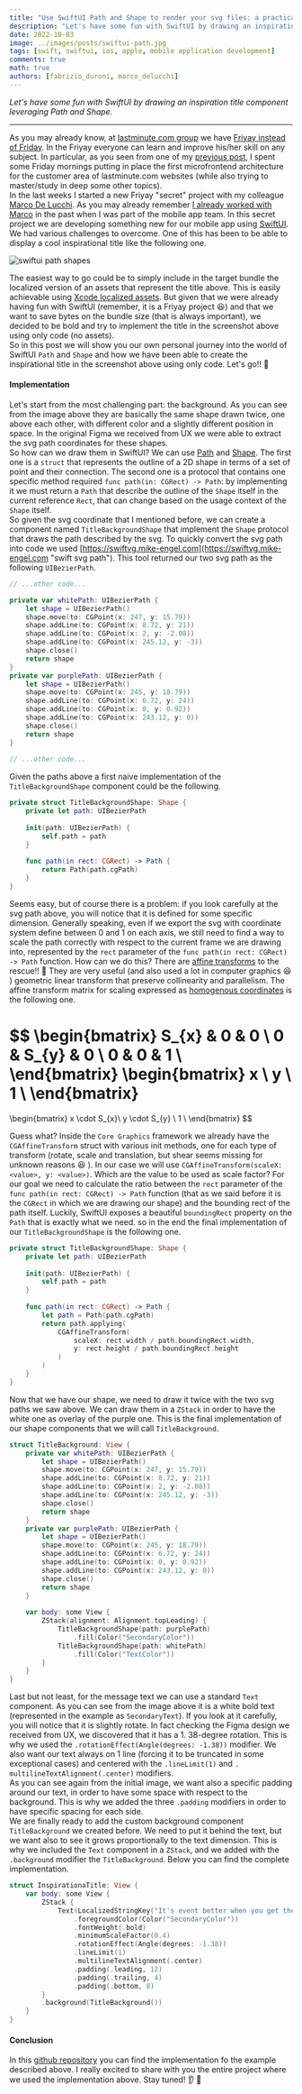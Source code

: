 ```yaml
---
title: "Use SwiftUI Path and Shape to render your svg files: a practical example"
description: "Let's have some fun with SwiftUI by drawing an inspiration title component leveraging Path and Shape."
date: 2022-10-03
image: ../images/posts/swiftui-path.jpg
tags: [swift, swiftui, ios, apple, mobile application development]
comments: true 
math: true 
authors: [fabrizio_duroni, marco_delucchi]
---
```


*Let's have some fun with SwiftUI by drawing an inspiration title component leveraging Path and Shape.*

---

As you may already know, at [lastminute.com group](https://lmgroup.lastminute.com/ "lastminute.com group") we have 
[Friyay instead of Friday](https://technology.lastminute.com/tech-learning-and-development-friyay/ "lastminute.com 
learning"). In the Friyay everyone can learn and improve his/her skill on any subject. In particular, as you seen 
from one of my [previous post](/2022/06/06/microfrontend-module-federation-dynamic-configuration/ "module 
federation"), I spent some Friday mornings putting in place the first microfrontend architecture for the customer 
area of lastminute.com websites (while also trying to master/study in deep some other topics).  
In the last weeks I started a new Friyay "secret" project with my colleague 
[Marco De Lucchi](https://www.linkedin.com/in/marcodelucchi/). As you may already remember [I already worked with 
Marco](/2020/01/18/react-native-activate-hermes/) in the past when I was part of the mobile app team. In this secret 
project we are developing something new for our mobile app 
using [SwiftUI](https://developer.apple.com/xcode/swiftui/ "swiftui"). We had various challenges to overcome. 
One of this has been to be able to display a cool inspirational title like the following one.

![swiftui path shapes](../images/posts/swiftui-path.jpg "The inspirational title we want to create")

The easiest way to go could be to simply include in the target bundle the localized version of an assets that 
represent the title above. This is easily achievable using 
[Xcode localized assets](https://developer.apple.com/documentation/xcode/localizing-assets-in-a-catalog "xcode 
localized assets"). But given that we were already having fun with SwiftUI (remember, it is a Friyay project 
:laughing:) and that we want to save bytes on the bundle size (that is always important), we decided to be bold and 
try to implement the title in the screenshot above using only code (no assets).  
So in this post we will show you our own personal journey into the world of SwiftUI `Path` and `Shape` and how we 
have been able to create the inspirational title in the screenshot above using only code. Let's go!! :rocket:

#### Implementation

Let's start from the most challenging part: the background. As you can see from the image above they are 
basically the same shape drawn twice, one above each other, with different color and a slightly different position 
in space. In the original Figma we received from UX we were able to extract the svg path coordinates for these shapes.  
So how can we draw them in SwiftUI? We can use [Path](https://developer.apple.com/documentation/swiftui/path 
"swiftui path") and [Shape](https://developer.apple.com/documentation/swiftui/shape "swiftui shape"). The first one 
is a `struct` that represents the outline of a 2D shape in terms of a set of point and their connection. The second 
one is a protocol that contains one specific method required `func path(in: CGRect) -> Path`: by implementing it we 
must return a `Path` that describe the outline of the `Shape` itself in the current reference `Rect`, that can change 
based on the usage context of the `Shape` itself.  
So given the svg coordinate that I mentioned before, we can create a component named `TitleBackgroundShape` that 
implement the `Shape` protocol that draws the path described by the svg. To quickly convert the svg path into code 
we used [https://swiftvg.mike-engel.com](https://swiftvg.mike-engel.com "swift svg path"). This tool returned our 
two svg path as the following `UIBezierPath`. 

```swift
// ...other code...

private var whitePath: UIBezierPath {
    let shape = UIBezierPath()
    shape.move(to: CGPoint(x: 247, y: 15.79))
    shape.addLine(to: CGPoint(x: 8.72, y: 21))
    shape.addLine(to: CGPoint(x: 2, y: -2.08))
    shape.addLine(to: CGPoint(x: 245.12, y: -3))
    shape.close()
    return shape
}
private var purplePath: UIBezierPath {
    let shape = UIBezierPath()
    shape.move(to: CGPoint(x: 245, y: 18.79))
    shape.addLine(to: CGPoint(x: 6.72, y: 24))
    shape.addLine(to: CGPoint(x: 0, y: 0.92))
    shape.addLine(to: CGPoint(x: 243.12, y: 0))
    shape.close()
    return shape
}
    
// ...other code...    
```

Given the paths above a first naive implementation of the `TitleBackgroundShape` component could be the following.

```swift
private struct TitleBackgroundShape: Shape {
    private let path: UIBezierPath
    
    init(path: UIBezierPath) {
        self.path = path
    }
    
    func path(in rect: CGRect) -> Path {
        return Path(path.cgPath)
    }
}
```

Seems easy, but of course there is a problem: if you look carefully at the svg path above, you will notice that it 
is defined for some specific dimension. Generally speaking, even if we export the svg with coordinate system define 
between 0 and 1 on each axis, we still need to find a way to scale the path correctly with respect to the current 
frame we are drawing into, represented by the `rect` parameter of the `func path(in rect: CGRect) -> Path` function. 
How can we do this? There are 
[affine transforms](https://people.cs.clemson.edu/~dhouse/courses/401/notes/affines-matrices.pdf "affine transform") to 
the rescue!! 
:rocket: They are very useful (and also used a lot in computer graphics :laughing: ) geometric linear transform that 
preserve collinearity and parallelism. The affine transform matrix for 
scaling expressed as [homogenous coordinates](https://people.cs.clemson.edu/~dhouse/courses/401/notes/affines-matrices.pdf "affine transform") is the following one.

$$
\begin{bmatrix}
S_{x} & 0 & 0 \\
0 & S_{y} & 0 \\
0 & 0 & 1 \\
\end{bmatrix}
\begin{bmatrix}
x \\
y \\
1 \\
\end{bmatrix}
=
\begin{bmatrix}
x \cdot S_{x}\\
y \cdot S_{y} \\
1 \\
\end{bmatrix}
$$

Guess what? Inside the `Core Graphics` framework we already have the `CGAffineTransform` struct with various init 
methods, one for each type of transform (rotate, scale and translation, but shear seems missing for unknown reasons 
:laughing: ).
In our case we will use `CGAffineTransform(scaleX: <value>, y: <value>)`. Which are the value to be used as scale factor? 
For our goal we need to calculate the ratio between the `rect` parameter of the `func path(in rect: CGRect) -> Path` 
function (that as we said before it is the `CGRect` in which we are drawing our shape) and the bounding rect of the 
path itself. Luckily, SwiftUI exposes a beautiful `boundingRect` property on the `Path` that is exactly what we need.
so in the end the final implementation of our `TitleBackgroundShape` is the following one.

```swift
private struct TitleBackgroundShape: Shape {
    private let path: UIBezierPath
    
    init(path: UIBezierPath) {
        self.path = path
    }
    
    func path(in rect: CGRect) -> Path {
        let path = Path(path.cgPath)
        return path.applying(
            CGAffineTransform(
                scaleX: rect.width / path.boundingRect.width,
                y: rect.height / path.boundingRect.height
            )
        )
    }
}
```

Now that we have our shape, we need to draw it twice with the two svg paths we saw above. We can draw them in a 
`ZStack` in order to have the white one as overlay of the purple one. This is the final implementation of our shape 
components that we will call `TitleBackground`.

```swift
struct TitleBackground: View {
    private var whitePath: UIBezierPath {
        let shape = UIBezierPath()
        shape.move(to: CGPoint(x: 247, y: 15.79))
        shape.addLine(to: CGPoint(x: 8.72, y: 21))
        shape.addLine(to: CGPoint(x: 2, y: -2.08))
        shape.addLine(to: CGPoint(x: 245.12, y: -3))
        shape.close()
        return shape
    }
    private var purplePath: UIBezierPath {
        let shape = UIBezierPath()
        shape.move(to: CGPoint(x: 245, y: 18.79))
        shape.addLine(to: CGPoint(x: 6.72, y: 24))
        shape.addLine(to: CGPoint(x: 0, y: 0.92))
        shape.addLine(to: CGPoint(x: 243.12, y: 0))
        shape.close()
        return shape
    }
    
    var body: some View {
        ZStack(alignment: Alignment.topLeading) {
            TitleBackgroundShape(path: purplePath)
                .fill(Color("SecondaryColor"))
            TitleBackgroundShape(path: whitePath)
                .fill(Color("TextColor"))
        }
    }
}
```

Last but not least, for the message text we can use a standard `Text` component. As you can see from the image above it 
is a white bold text (represented in the example as `SecondaryText`). If you look  at it carefully, you will notice that 
it is slightly rotate. In fact checking the Figma design we received from UX, we discovered that it has a 1.
38-degree rotation. This is why we used the `.rotationEffect(Angle(degrees: -1.38))` modifier. We also want our text 
always on 1 line (forcing it to be truncated in some exceptional cases) and centered with the `.lineLimit(1)` and `.
multilineTextAlignment(.center)` modifiers.  
As you can see again from the initial image, we want also a specific padding around our text, in order to have some 
space with respect to the background. This is why we added the three `.padding` modifiers in order to have specific 
spacing for each side.  
We are finally ready to add the custom background  component `TitleBackground` we created before. We need to put it 
behind the text, but we want also to see it grows proportionally to the text dimension. This is why we included the 
`Text` component in a `ZStack`, and we added with the `.background` modifier the `TitleBackground`. Below you can find 
the complete implementation.

```swift
struct InspirationaTitle: View {
    var body: some View {
        ZStack {
            Text(LocalizedStringKey("It's event better when you get there!"))
                .foregroundColor(Color("SecondaryColor"))
                .fontWeight(.bold)
                .minimumScaleFactor(0.4)
                .rotationEffect(Angle(degrees: -1.38))
                .lineLimit(1)
                .multilineTextAlignment(.center)
                .padding(.leading, 12)
                .padding(.trailing, 4)
                .padding(.bottom, 8)
        }
        .background(TitleBackground())
    }
}
```

#### Conclusion

In this [github repository](https://github.com/chicio/Path-Example "swiftui path example") you can find the 
implementation fo the example described above. I really excited to share with you the entire project where we used 
the implementation above. Stay tuned! :ear: :rocket:
